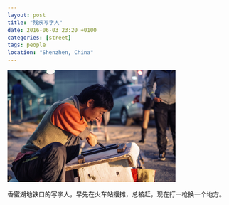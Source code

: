 ```yaml
---
layout: post
title: "残疾写字人"
date: 2016-06-03 23:20 +0100
categories: [street]
tags: people
location: "Shenzhen, China"
---
```


<img src="/img/2016/2016-01-13-181451.jpg" alt="残疾写字人" style="width: 75%; height: 75%"/>

香蜜湖地铁口的写字人，早先在火车站摆摊，总被赶，现在打一枪换一个地方。
